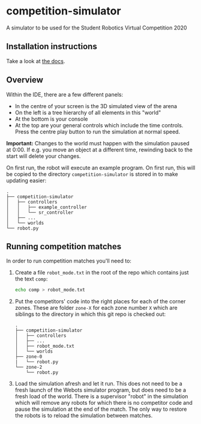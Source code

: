 # competition-simulator

A simulator to be used for the Student Robotics Virtual Competition 2020

## Installation instructions

Take a look at [the docs](https://studentrobotics.org/docs/competition-simulator/#installation).

## Overview

Within the IDE, there are a few different panels:

- In the centre of your screen is the 3D simulated view of the arena
- On the left is a tree hierarchy of all elements in this "world"
- At the bottom is your console
- At the top are your general controls which include the time controls. Press the centre play button to run the simulation at normal speed.

**Important:** Changes to the world must happen with the simulation paused at 0:00. If e.g. you move an object at a different time, rewinding back to the start will delete your changes.

On first run, the robot will execute an example program. On first run, this will be copied to the directory `competition-simulator` is stored in to make updating easier:

``` plain
.
├── competition-simulator
│   ├── controllers
│   │   ├── example_controller
│   │   └── sr_controller
│   ├── ...
│   └── worlds
└── robot.py
```

## Running competition matches

In order to run competition matches you'll need to:

1. Create a file `robot_mode.txt` in the root of the repo which contains just
   the text `comp`:

    ``` bash
    echo comp > robot_mode.txt
    ```

2. Put the competitors' code into the right places for each of the corner zones.
   These are folder `zone-X` for each zone number `X` which are siblings to the
   directory in which this git repo is checked out:

    ``` plain
    .
    ├── competition-simulator
    │   ├── controllers
    │   ├── ...
    │   ├── robot_mode.txt
    │   └── worlds
    ├── zone-0
    |   └── robot.py
    └── zone-2
        └── robot.py
    ```

3. Load the simulation afresh and let it run. This does not need to be a fresh
   launch of the Webots simulator program, but does need to be a fresh load of
   the world.
   There is a supervisor "robot" in the simulation which will remove any robots
   for which there is no competitor code and pause the simulation at the end of
   the match. The only way to restore the robots is to reload the simulation
   between matches.
